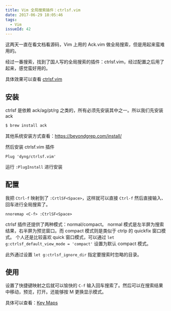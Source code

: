 ```yaml
---
title: Vim 全局搜索插件：ctrlsf.vim
date: 2017-06-29 18:05:46
tags:
  - Vim
issueId: 42
---
```


这两天一直在看文档看源码，Vim 上用的 Ack.vim 做全局搜索，但是用起来蛮难用的。

经过一番搜索，找到了国人写的全局搜索的插件：ctrlsf.vim，经过配置之后用了起来，感觉蛮好用的。

具体效果可以查看 [ctrlsf.vim](https://github.com/dyng/ctrlsf.vim)

<!--more-->

## 安装
ctrlsf 是依赖 ack/ag/pt/rg 之类的，所有必须先安装其中之一。所以我们先安装 ack

```bash
$ brew install ack
```

其他系统安装方式查看：https://beyondgrep.com/install/

然后安装 ctrlsf.vim 插件

```viml
Plug 'dyng/ctrlsf.vim'
```

运行 `:PlugInstall` 进行安装

## 配置
我把 `Ctrl-f` 映射到了 `:CrtlSF<Space>`，这样就可以直接 `Ctrl-f` 然后直接输入、回车进行全局搜索了。

```viml
nnoremap <C-f> :CtrlSF<Space>
```

ctrlsf 插件还提供了两种模式：normal/compact。
normal 模式是左半屏为搜索结果，右半屏为预览窗口。而 compact 模式则是类似于 ctrlp 的 quickfix 窗口模式。
个人还是比较喜欢 quick 窗口模式，可以通过 `let g:ctrlsf_default_view_mode = 'compact'` 设置为默认 compact 模式。

此外通过设置 `let g:ctrlsf_ignore_dir` 指定要搜索时忽略的目录。

## 使用
设置了快捷键映射之后就可以愉快的 `C-f` 输入回车搜索了。然后可以在搜索结果中移动，预览，打开。还能够按 M 更换显示模式。

具体可以查看：[Key Maps](https://github.com/dyng/ctrlsf.vim#key-maps)

